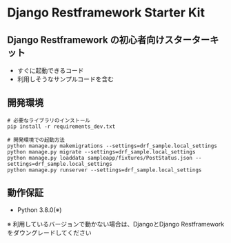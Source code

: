 # Django Restframework Starter Kit

## Django Restframework の初心者向けスターターキット

* すぐに起動できるコード
* 利用しそうなサンプルコードを含む

## 開発環境

```
# 必要なライブラリのインストール
pip install -r requirements_dev.txt

# 開発環境での起動方法
python manage.py makemigrations --settings=drf_sample.local_settings
python manage.py migrate --settings=drf_sample.local_settings
python manage.py loaddata sampleapp/fixtures/PostStatus.json --settings=drf_sample.local_settings
python manage.py runserver --settings=drf_sample.local_settings
```

## 動作保証

* Python 3.8.0(※)

※ 利用しているバージョンで動かない場合は、DjangoとDjango Restframeworkをダウングレードしてください